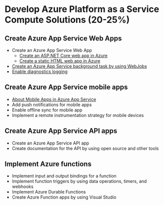 # Develop Azure Platform as a Service Compute Solutions (20-25%)

## Create Azure App Service Web Apps 
* Create an Azure App Service Web App
    * [Create an ASP.NET Core web app in Azure](https://docs.microsoft.com/en-us/azure/app-service/app-service-web-get-started-dotnet)
    * [Create a static HTML web app in Azure](https://docs.microsoft.com/en-us/azure/app-service/app-service-web-get-started-html)
* [Create an Azure App Service background task by using WebJobs](https://docs.microsoft.com/en-us/azure/app-service/webjobs-create)
* [Enable diagnostics logging](https://docs.microsoft.com/en-us/azure/app-service/troubleshoot-diagnostic-logs)

## Create Azure App Service mobile apps 
* [About Mobile Apps in Azure App Service](https://docs.microsoft.com/en-us/azure/app-service-mobile/app-service-mobile-value-prop)
* Add push notifications for mobile apps
* Enable offline sync for mobile app
* Implement a remote instrumentation strategy for mobile devices

## Create Azure App Service API apps 
* Create an Azure App Service API app
* Create documentation for the API by using open source and other tools

## Implement Azure functions 
* Implement input and output bindings for a function 
* Implement function triggers by using data operations, timers, and webhooks
* Implement Azure Durable Functions 
* Create Azure Function apps by using Visual Studio